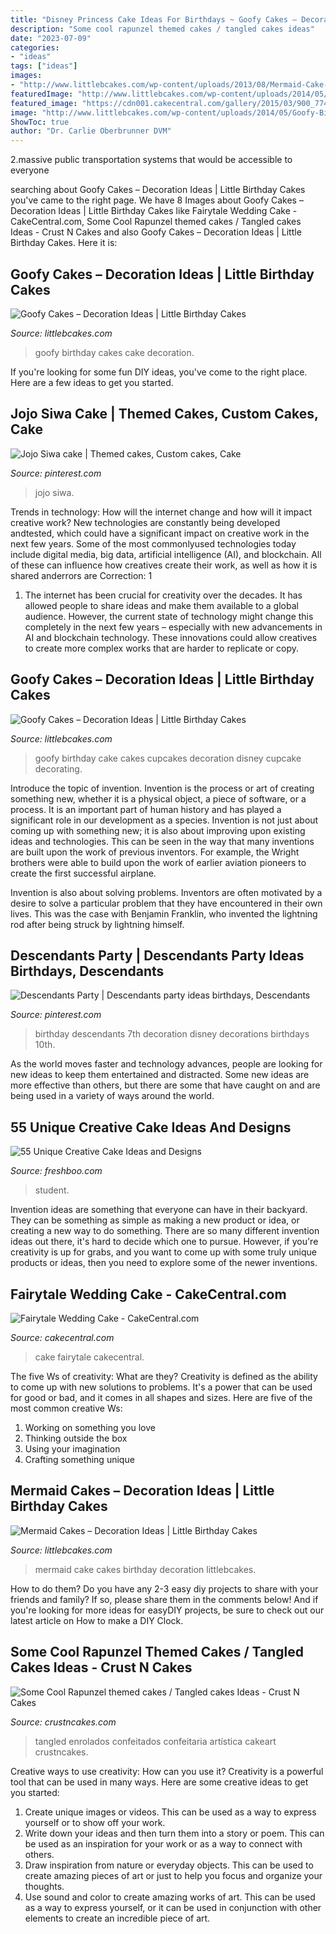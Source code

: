 ```yaml
---
title: "Disney Princess Cake Ideas For Birthdays ~ Goofy Cakes – Decoration Ideas"
description: "Some cool rapunzel themed cakes / tangled cakes ideas"
date: "2023-07-09"
categories:
- "ideas"
tags: ["ideas"]
images:
- "http://www.littlebcakes.com/wp-content/uploads/2013/08/Mermaid-Cake-Images.jpg"
featuredImage: "http://www.littlebcakes.com/wp-content/uploads/2014/05/Goofy-Birthday-Cake.jpg"
featured_image: "https://cdn001.cakecentral.com/gallery/2015/03/900_77451IM9z_fairytale-wedding-cake.jpg"
image: "http://www.littlebcakes.com/wp-content/uploads/2014/05/Goofy-Birthday-Cake.jpg"
ShowToc: true
author: "Dr. Carlie Oberbrunner DVM"
---
```



2.massive public transportation systems that would be accessible to everyone

	

		
searching about Goofy Cakes – Decoration Ideas | Little Birthday Cakes you've came to the right page. We have 8 Images about Goofy Cakes – Decoration Ideas | Little Birthday Cakes like Fairytale Wedding Cake - CakeCentral.com, Some Cool Rapunzel themed cakes / Tangled cakes Ideas - Crust N Cakes and also Goofy Cakes – Decoration Ideas | Little Birthday Cakes. Here it is:
		
    
## Goofy Cakes – Decoration Ideas | Little Birthday Cakes

<img loading=lazy src="http://www.littlebcakes.com/wp-content/uploads/2014/05/Goofy-Birthday-Cakes.jpg" onerror="this.onerror=null;this.src='https://tse4.mm.bing.net/th?id=OIP.sA0dhL8ZN8EZG9q1kfIq-gHaJ4&amp;pid=15.1';" alt="Goofy Cakes – Decoration Ideas | Little Birthday Cakes">

_Source: littlebcakes.com_

>goofy birthday cakes cake decoration. 

	

If you're looking for some fun DIY ideas, you've come to the right place. Here are a few ideas to get you started.

    
## Jojo Siwa Cake | Themed Cakes, Custom Cakes, Cake

<img loading=lazy src="https://i.pinimg.com/736x/86/d3/a3/86d3a3d12caf04f975162ad920be3087.jpg" onerror="this.onerror=null;this.src='https://tse2.mm.bing.net/th?id=OIP.pYyFKlJwIZ3krzBaMgDupgHaJ3&amp;pid=15.1';" alt="Jojo Siwa cake | Themed cakes, Custom cakes, Cake">

_Source: pinterest.com_

>jojo siwa. 

	

Trends in technology: How will the internet change and how will it impact creative work?
New technologies are constantly being developed andtested, which could have a significant impact on creative work in the next few years. Some of the most commonlyused technologies today include digital media, big data, artificial intelligence (AI), and blockchain. All of these can influence how creatives create their work, as well as how it is shared anderrors are Correction: 1
1) The internet has been crucial for creativity over the decades. It has allowed people to share ideas and make them available to a global audience. However, the current state of technology might change this completely in the next few years – especially with new advancements in AI and blockchain technology. These innovations could allow creatives to create more complex works that are harder to replicate or copy.

    
## Goofy Cakes – Decoration Ideas | Little Birthday Cakes

<img loading=lazy src="http://www.littlebcakes.com/wp-content/uploads/2014/05/Goofy-Birthday-Cake.jpg" onerror="this.onerror=null;this.src='https://tse4.mm.bing.net/th?id=OIP.1vJlWJAwGXdIuMIiBRYfyQHaMA&amp;pid=15.1';" alt="Goofy Cakes – Decoration Ideas | Little Birthday Cakes">

_Source: littlebcakes.com_

>goofy birthday cake cakes cupcakes decoration disney cupcake decorating. 

	

Introduce the topic of invention.
Invention is the process or art of creating something new, whether it is a physical object, a piece of software, or a process. It is an important part of human history and has played a significant role in our development as a species.
Invention is not just about coming up with something new; it is also about improving upon existing ideas and technologies. This can be seen in the way that many inventions are built upon the work of previous inventors. For example, the Wright brothers were able to build upon the work of earlier aviation pioneers to create the first successful airplane.

Invention is also about solving problems. Inventors are often motivated by a desire to solve a particular problem that they have encountered in their own lives. This was the case with Benjamin Franklin, who invented the lightning rod after being struck by lightning himself.

    
## Descendants Party | Descendants Party Ideas Birthdays, Descendants

<img loading=lazy src="https://i.pinimg.com/736x/7f/59/73/7f59736aca37a517c825ac734bc4d4c6--descendants-birthday-party-disney-descendants-party.jpg" onerror="this.onerror=null;this.src='https://tse3.mm.bing.net/th?id=OIP.UpUKc2KwJVZaXpfDWR64iAHaJ3&amp;pid=15.1';" alt="Descendants Party | Descendants party ideas birthdays, Descendants">

_Source: pinterest.com_

>birthday descendants 7th decoration disney decorations birthdays 10th. 

	

As the world moves faster and technology advances, people are looking for new ideas to keep them entertained and distracted. Some new ideas are more effective than others, but there are some that have caught on and are being used in a variety of ways around the world.

    
## 55 Unique Creative Cake Ideas And Designs

<img loading=lazy src="https://www.freshboo.com/wp-content/uploads/2014/05/skull-cake.jpeg" onerror="this.onerror=null;this.src='https://tse4.mm.bing.net/th?id=OIP.PgVq2ME4odeHCg0GyQQzsQAAAA&amp;pid=15.1';" alt="55 Unique Creative Cake Ideas and Designs">

_Source: freshboo.com_

>student. 

	

Invention ideas are something that everyone can have in their backyard. They can be something as simple as making a new product or idea, or creating a new way to do something. There are so many different invention ideas out there, it's hard to decide which one to pursue. However, if you're creativity is up for grabs, and you want to come up with some truly unique products or ideas, then you need to explore some of the newer inventions.

    
## Fairytale Wedding Cake - CakeCentral.com

<img loading=lazy src="https://cdn001.cakecentral.com/gallery/2015/03/900_77451IM9z_fairytale-wedding-cake.jpg" onerror="this.onerror=null;this.src='https://tse1.mm.bing.net/th?id=OIP.gDFMQaLPI7W4r_8f2niyMgHaNM&amp;pid=15.1';" alt="Fairytale Wedding Cake - CakeCentral.com">

_Source: cakecentral.com_

>cake fairytale cakecentral. 

	

The five Ws of creativity: What are they?
Creativity is defined as the ability to come up with new solutions to problems. It's a power that can be used for good or bad, and it comes in all shapes and sizes. Here are five of the most common creative Ws: 
1. Working on something you love 
2. Thinking outside the box 
3. Using your imagination 
4. Crafting something unique 

    
## Mermaid Cakes – Decoration Ideas | Little Birthday Cakes

<img loading=lazy src="http://www.littlebcakes.com/wp-content/uploads/2013/08/Mermaid-Cake-Images.jpg" onerror="this.onerror=null;this.src='https://tse1.mm.bing.net/th?id=OIP.jwMX7pFN8M2MuV30STHIqwHaFj&amp;pid=15.1';" alt="Mermaid Cakes – Decoration Ideas | Little Birthday Cakes">

_Source: littlebcakes.com_

>mermaid cake cakes birthday decoration littlebcakes. 

	

How to do them?
Do you have any 2-3 easy diy projects to share with your friends and family? If so, please share them in the comments below! And if you're looking for more ideas for easyDIY projects, be sure to check out our latest article on How to make a DIY Clock.

    
## Some Cool Rapunzel Themed Cakes / Tangled Cakes Ideas - Crust N Cakes

<img loading=lazy src="http://www.crustncakes.com/blog/wp-content/uploads/2016/12/5fb2b81e7194b0770d6c47e7ddeb3091.jpg" onerror="this.onerror=null;this.src='https://tse2.mm.bing.net/th?id=OIP.pwE0yphLVsdF6EKB3SzsMwHaJ4&amp;pid=15.1';" alt="Some Cool Rapunzel themed cakes / Tangled cakes Ideas - Crust N Cakes">

_Source: crustncakes.com_

>tangled enrolados confeitados confeitaria artística cakeart crustncakes. 

	

Creative ways to use creativity: How can you use it?
Creativity is a powerful tool that can be used in many ways. Here are some creative ideas to get you started: 
1. Create unique images or videos. This can be used as a way to express yourself or to show off your work.
2. Write down your ideas and then turn them into a story or poem. This can be used as an inspiration for your work or as a way to connect with others.
3. Draw inspiration from nature or everyday objects. This can be used to create amazing pieces of art or just to help you focus and organize your thoughts.
4. Use sound and color to create amazing works of art. This can be used as a way to express yourself, or it can be used in conjunction with other elements to create an incredible piece of art.

